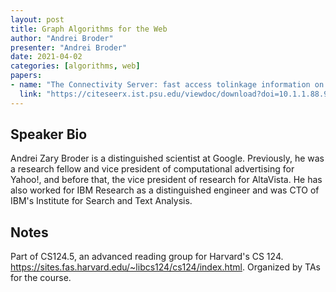 ```yaml
---
layout: post
title: Graph Algorithms for the Web
author: "Andrei Broder"
presenter: "Andrei Broder"
date: 2021-04-02
categories: [algorithms, web]
papers:
- name: "The Connectivity Server: fast access tolinkage information on the Web"
  link: "https://citeseerx.ist.psu.edu/viewdoc/download?doi=10.1.1.88.9557&rep=rep1&type=pdf"
---
```




## Speaker Bio

Andrei Zary Broder is a distinguished scientist at Google. Previously, he was a research fellow and vice president of computational advertising for Yahoo!, and before that, the vice president of research for AltaVista. He has also worked for IBM Research as a distinguished engineer and was CTO of IBM's Institute for Search and Text Analysis.



## Notes
Part of CS124.5, an advanced reading group for Harvard's CS 124.  https://sites.fas.harvard.edu/~libcs124/cs124/index.html.  Organized by TAs for the course.
